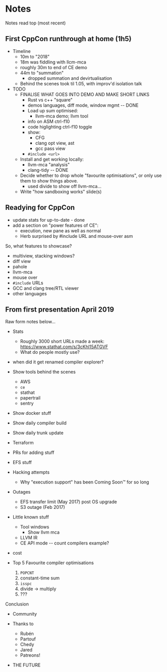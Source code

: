 # Notes

Notes read top (most recent)

## First CppCon runthrough at home (1h5)

* Timeline
  * 10m to "2018"
  * 18m was fiddling with llcm-mca
  * roughly 30m to end of CE demo
  * 44m to "summation"
    * dropped summation and devirtualisation
  * Behind the scenes took til 1.05, with improv'd isolation talk
* TODO
  * FINALISE WHAT GOES INTO DEMO AND MAKE SHORT LINKS
    * Rust vs c++ "square"
     * demos languages, diff mode, window mgmt -- DONE
    * Load up sum optimised:
      - llvm-mca demo; llvm tool
    * info on ASM ctrl-f10
    * code higlighting ctrl-f10 toggle
    * show:
       * CFG
       * clang opt view, ast
       * gcc pass view
    * `#include <url>`
  * Install and get working locally:
    * llvm-mca "analysis"
    * clang-tidy -- DONE
  * Decide whether to drop whole "favourite optimisations", or only
    use them to show things above.
    - used divide to show off llvm-mca...
  * Write "how sandboxing works" slide(s)
  

## Readying for CppCon

* update stats for up-to-date - done
* add a section on "power features of CE":
  * execution, new pane as well as normal
  * Herb surprised by #include URL and mouse-over asm

So, what features to showcase?
* multiview, stacking windows?
* diff view
* pahole
* llvm-mca
* mouse over
* `#include` URLs
* GCC and clang tree/RTL viewer
* other languages

## From first presentation April 2019

Raw form notes below...

* Stats
  * Roughly 3000 short URLs made a week: https://www.stathat.com/s/3cKhl15ATGVF
  * What do people mostly use?
* when did it get renamed compiler explorer?
* Show tools behind the scenes
  * AWS
  * `ce`
  * stathat
  * papertrail
  * sentry
* Show docker stuff
* Show daily compiler build
* Show daily trunk update
* Terraform
* PRs for adding stuff
* EFS stuff
* Hacking attempts
  * Why "execution support" has been Coming Soon™ for so long
* Outages
  * EFS transfer limit (May 2017) post OS upgrade
  * S3 outage (Feb 2017)
* Little known stuff
  * Tool windows
    * Show llvm mca
  * LLVM IR
  * CE API mode -- count compilers example?
* cost

* Top 5 Favourite compiler optimisations
  1. `POPCNT`
  2. constant-time sum
  3. `isspc`
  4. divide -> multiply
  5. ???
  
Conclusion
* Community
* Thanks to
  * Rubén
  * Partouf
  * Chedy
  * Jared
  * Patreons!

* THE FUTURE

